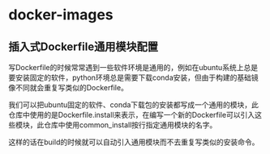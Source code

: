 # docker-images
## 插入式Dockerfile通用模块配置
写Dockerfile的时候常常遇到一些软件环境是通用的，例如在ubuntu系统上总是要安装固定的软件，python环境总是需要下载conda安装，但由于构建的基础镜像不同就会重复写类似的Dockerfile。

我们可以把ubuntu固定的软件、conda下载包的安装都写成一个通用的模块，此仓库中使用的是Dockerfile.install来表示，在编写一个新的Dockerfile可以引入这些模块，此仓库中使用common_install按行指定通用模块的名字。

这样的话在build的时候就可以自动引入通用模块而不去重复写类似的安装命令。
